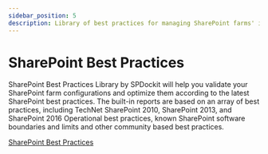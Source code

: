 ```yaml
---
sidebar_position: 5
description: Library of best practices for managing SharePoint farms' infrastructure.
---
```


# SharePoint Best Practices

SharePoint Best Practices Library by SPDockit will help you validate your SharePoint farm configurations and optimize them according to the latest SharePoint best practices. The built-in reports are based on an array of best practices, including TechNet SharePoint 2010, SharePoint 2013, and SharePoint 2016 Operational best practices, known SharePoint software boundaries and limits and other community based best practices.

[SharePoint Best Practices](https://docs.syskit.com/bp/)

